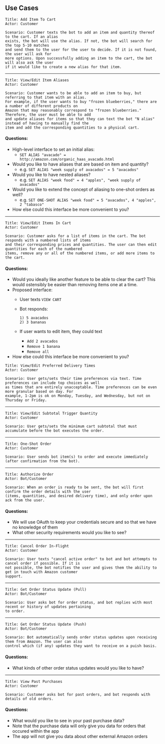 ## Use Cases

```
Title: Add Item To Cart
Actor: Customer

Scenario: Customer texts the bot to add an item and quantity thereof to the cart. If an alias
exists, the bot will use the alias. If not, the bot will search for the top 5-10 matches
and send them to the user for the user to decide. If it is not found, the user will ask for
more options. Upon successfully adding an item to the cart, the bot will also ask the user
if it would like to create a new alias for that item.
```

***

```
Title: View/Edit Item Aliases
Actor: Customer

Scenario: Customer wants to be able to add an item to buy, but referring to that item with an alias. 
For example, if the user wants to buy "frozen blueberries," there are a number of different products on 
Amazon that may reasonably correspond to "frozen blueberries." Therefore, the user must be able to add 
and update aliases for items so that they can text the bot "N alias" instead of having to manually find the 
item and add the corresponding quantities to a physical cart.
```

#### Questions:
 - High-level interface to set an initial alias:
 	- `SET ALIAS "avacado" = http://amazon.com/organic_haas_avacado.html` 
 - Would you like to have aliases that are based on item and quantity?
 	- e.g. `SET ALIAS "week supply of avacados" = 5 "avacados"`
 - Would you like to have nested aliases?
 	- e.g. `SET ALIAS "week food" = 4 "apples", "week supply of avacados"`
 - Would you like to extend the concept of aliasing to one-shot orders as well?
 	- e.g. `SET ONE-SHOT ALIAS "week food" = 5 "avacados", 4 "apples", 2 "tabasco"`
 - How else could this interface be more convenient to you?

***


```
Title: View/Edit Items In Cart
Actor: Customer

Scenario: Customer asks for a list of items in the cart. The bot responds with a numbered lists of items 
and their corresponding prices and quantities. The user can then edit quantities for each of the numbered 
items, remove any or all of the numbered items, or add more items to the cart.
```

#### Questions:
 - Would you ideally like another feature to be able to clear the cart? This would ostensibly be easier than removing items one at a time.
 - Proposed interface:
 	- User texts `VIEW CART`
 	- Bot responds: 
 
 		```
 		1) 5 avacados
 		2) 3 bananas
 		```
 	- If user wants to edit item, they could text 
 		- `Add 2 avacados`
 		- `Remove 1 banana`
 		- `Remove all`
 - How else could this interface be more convenient to you?

```
Title: View/Edit Preferred Delivery Times
Actor: Customer

Scenario: User gets/sets their time preferences via text. Time preferences can include top choices as well 
as times that are entirely unacceptable. Time preferences can be even more granular based on day. For 
example, 1-2pm is ok on Monday, Tuesday, and Wednesday, but not on Thursday or Friday.
```


***


```
Title: View/Edit Subtotal Trigger Quantity
Actor: Customer

Scenario: User gets/sets the minimum cart subtotal that must accumulate before the bot executes the order.
```


***


```
Title: One-Shot Order
Actor: Customer

Scenario: User sends bot item(s) to order and execute immediately (after confirmation from the bot).
```


***


```
Title: Authorize Order
Actor: Bot/Customer

Scenario: When an order is ready to be sent, the bot will first confirm the order details with the user 
(items, quantities, and desired delivery time), and only order upon ack from the user.
```

#### Questions:
 - We will use OAuth to keep your credentials secure and so that we have no knowledge of them
 - What other security requirements would you like to see?


***


```
Title: Cancel Order In-Flight
Actor: Customer

Scenario: User texts "cancel active order" to bot and bot attempts to cancel order if possible. If it is 
not possible, the bot notifies the user and gives them the ability to get in touch with Amazon customer 
support.
```


***


```
Title: Get Order Status Update (Pull)
Actor: Bot/Customer

Scenario: User asks bot for order status, and bot replies with most recent or history of updates pertaining 
to order.
```


***


```
Title: Get Order Status Update (Push)
Actor: Bot/Customer

Scenario: Bot automatically sends order status updates upon receiving them from Amazon. The user can also 
control which (if any) updates they want to receive on a puish basis.
```

#### Questions:
 - What kinds of other order status updates would you like to have?


***


```
Title: View Past Purchases
Actor: Customer

Scenario: Customer asks bot for past orders, and bot responds with details of old orders.
```

#### Questions:
 - What would you like to see in your past purchase data?
 - Note that the purchase data will only give you data for orders that occured within the app
 - The app will not give you data about other external Amazon orders